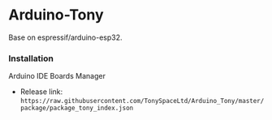 # Arduino-Tony
Base on espressif/arduino-esp32.
 
### Installation
Arduino IDE Boards Manager
 - Release link: `https://raw.githubusercontent.com/TonySpaceLtd/Arduino_Tony/master/package/package_tony_index.json`
 
